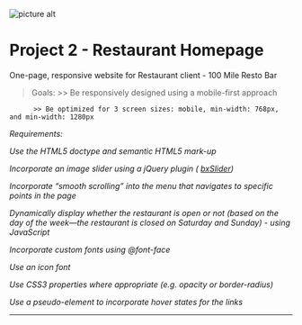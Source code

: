 ![picture alt](http://www.redacademy.com/drive/themes/redacademy/assets/svg/red-new.svg "RED Academy")

# Project 2 - Restaurant Homepage

One-page, responsive website for Restaurant client - 100 Mile Resto Bar


> Goals:
          >> Be responsively designed using a mobile-first approach

          >> Be optimized for 3 screen sizes: mobile, min-width: 768px, and min-width: 1280px

          

 _Requirements:_

_Use the HTML5 doctype and semantic HTML5 mark-up_

_Incorporate an image slider using a jQuery plugin ( [bxSlider](https://github.com/stevenwanderski/bxslider-4))_

_Incorporate “smooth scrolling” into the menu that navigates to specific points in the page_

_Dynamically display whether the restaurant is open or not (based on the day of the week—the restaurant is closed on Saturday and Sunday) - using JavaScript_

_Incorporate custom fonts using @font-face_

_Use an icon font_

_Use CSS3 properties where appropriate (e.g. opacity or border-radius)_

_Use a pseudo-element to incorporate hover states for the links_
- - - -